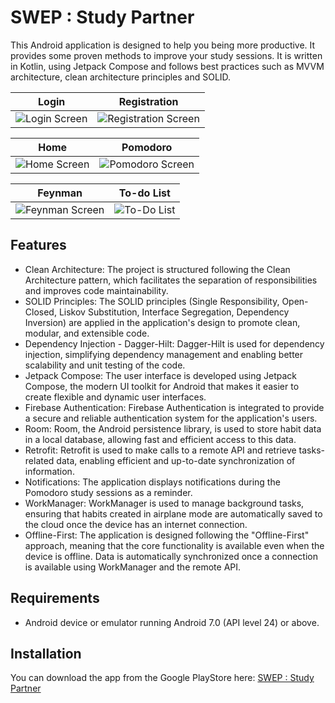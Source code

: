 # SWEP : Study Partner
This Android application is designed to help you being more productive. It provides some proven methods to improve your study sessions.
It is written in Kotlin, using Jetpack Compose and follows best practices such as MVVM architecture, clean architecture principles and SOLID. 

Login             |  Registration
:-------------------------:|:-------------------------:
![Login Screen](https://i.imgur.com/XMhDM9t.png) | ![Registration Screen](https://i.imgur.com/AFtTx9T.png)

Home             |  Pomodoro
:-------------------------:|:-------------------------:
![Home Screen](https://i.imgur.com/ZJftb0W.png) | ![Pomodoro Screen](https://i.imgur.com/TskVWIB.png)

Feynman             |  To-do List
:-------------------------:|:-------------------------:
![Feynman Screen](https://i.imgur.com/Kp921Sj.png) | ![To-Do List](https://i.imgur.com/T5fgxSh.png)


## Features

<ul>
  <li>Clean Architecture: The project is structured following the Clean Architecture pattern, which facilitates the separation of responsibilities and improves code maintainability.</li>
  <li>SOLID Principles: The SOLID principles (Single Responsibility, Open-Closed, Liskov Substitution, Interface Segregation, Dependency Inversion) are applied in the application's design to promote clean, modular, and extensible code.</li>
  <li>Dependency Injection - Dagger-Hilt: Dagger-Hilt is used for dependency injection, simplifying dependency management and enabling better scalability and unit testing of the code.</li>
  <li>Jetpack Compose: The user interface is developed using Jetpack Compose, the modern UI toolkit for Android that makes it easier to create flexible and dynamic user interfaces.</li>
  <li>Firebase Authentication: Firebase Authentication is integrated to provide a secure and reliable authentication system for the application's users.</li>
  <li>Room: Room, the Android persistence library, is used to store habit data in a local database, allowing fast and efficient access to this data.</li>
  <li>Retrofit: Retrofit is used to make calls to a remote API and retrieve tasks-related data, enabling efficient and up-to-date synchronization of information.</li>
  <li>Notifications: The application displays notifications during the Pomodoro study sessions as a reminder.</li>
  <li>WorkManager: WorkManager is used to manage background tasks, ensuring that habits created in airplane mode are automatically saved to the cloud once the device has an internet connection.</li>
  <li>Offline-First: The application is designed following the "Offline-First" approach, meaning that the core functionality is available even when the device is offline. Data is automatically synchronized once a connection is available using WorkManager and the remote API.</li>
</ul>

## Requirements
<ul>
  <li>Android device or emulator running Android 7.0 (API level 24) or above.</li>
</ul>

## Installation

You can download the app from the Google PlayStore here: <a href="https://play.google.com/store/apps/details?id=com.alberto.studycompanion"> SWEP : Study Partner </a>
